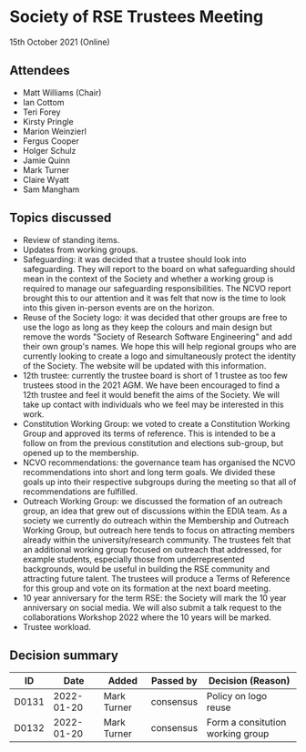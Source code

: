 # Society of RSE Trustees Meeting

15th October 2021 (Online)

## Attendees

   - Matt Williams (Chair)
   - Ian Cottom
   - Teri Forey
   - Kirsty Pringle
   - Marion Weinzierl
   - Fergus Cooper
   - Holger Schulz
   - Jamie Quinn
   - Mark Turner
   - Claire Wyatt
   - Sam Mangham


## Topics discussed

   - Review of standing items.
   - Updates from working groups.
   - Safeguarding: it was decided that a trustee should look into safeguarding.
     They will report to the board on what safeguarding should mean in the context
     of the Society and whether a working group is required to manage our
     safeguarding responsibilities. The NCVO report brought this to our attention
     and it was felt that now is the time to look into this given in-person events
     are on the horizon.
   - Reuse of the Society logo: it was decided that other groups are free to use
     the logo as long as they keep the colours and main design but remove the
     words "Society of Research Software Engineering" and add their own group's
     names. We hope this will help regional groups who are currently looking to
     create a logo and simultaneously protect the identity of the Society.
     The website will be updated with this information.
   - 12th trustee: currently the trustee board is short of 1 trustee as too few
     trustees stood in the 2021 AGM. We have been encouraged to find a 12th
     trustee and feel it would benefit the aims of the Society. We will take up
     contact with individuals who we feel may be interested in this work.
   - Constitution Working Group: we voted to create a Constitution Working Group
     and approved its terms of reference. This is intended to be a follow on from
     the previous constitution and elections sub-group, but opened up to the
     membership.
   - NCVO recommendations: the governance team has organised the NCVO recommendations
     into short and long term goals. We divided these goals up into their
     respective subgroups during the meeting so that all of recommendations are
     fulfilled.
   - Outreach Working Group: we discussed the formation of an outreach group,
     an idea that grew out of discussions within the EDIA team. As a society
     we currently do outreach within the Membership and Outreach Working Group,
     but outreach here tends to focus on attracting members already within
     the university/research community. The trustees felt that an additional
     working group focused on outreach that addressed, for example students,
     especially those from underrepresented backgrounds, would be useful in
     building the RSE community and attracting future talent. The trustees will
     produce a Terms of Reference for this group and vote on its formation
     at the next board meeting.
   - 10 year anniversary for the term RSE: the Society will mark the 10 year
     anniversary on social media. We will also submit a talk request to
     the collaborations Workshop 2022 where the 10 years will be marked.
   - Trustee workload.

## Decision summary

| ID  | Date       | Added       | Passed by | Decision (Reason)                                                                                                                                                                                                          |
|-----|------------|-------------|-----------|----------------------------------------------------------------------------------------------------------------------------------------------------------------------------------------------------------------------------|
| D0131 | 2022-01-20 | Mark Turner | consensus | Policy on logo reuse |
| D0132 | 2022-01-20 | Mark Turner | consensus | Form a consitution working group |
